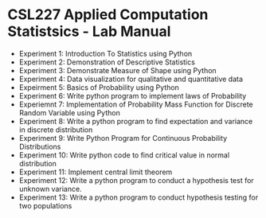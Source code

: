 # CSL227 Applied Computation Statistsics - Lab Manual

- Experiment 1: Introduction To Statistics using Python
- Experiment 2: Demonstration of Descriptive Statistics
- Experiment 3: Demonstrate Measure of Shape using Python
- Experiment 4: Data visualization for qualitative and quantitative data
- Expeirment 5: Basics of Probability using Python
- Experiment 6: Write python program to implement laws of Probability
- Experiemnt 7: Implementation of Probability Mass Function for Discrete Random Variable using Python
- Experiment 8: Write a python program to find expectation and variance in discrete distribution
- Experiment 9: Write Python Program for Continuous Probability Distributions
- Experiment 10: Write python code to find critical value in normal distribution
- Experiment 11: Implement central limit theorem
- Experiment 12: Write a python program to conduct a hypothesis test for unknown variance.
- Experiment 13: Write a python program to conduct hypothesis testing for two populations